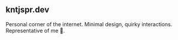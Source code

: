 ## kntjspr.dev

Personal corner of the internet. Minimal design, quirky interactions. Representative of me 💫.
